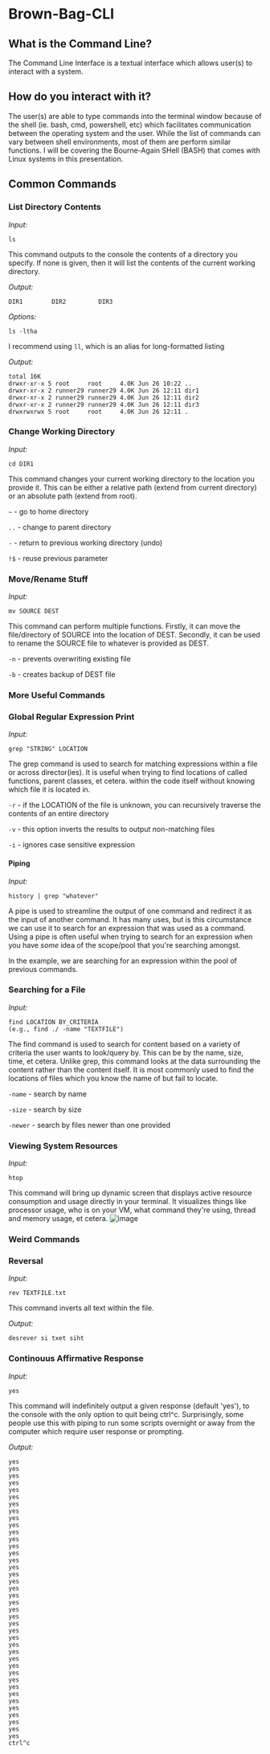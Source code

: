 # Brown-Bag-CLI

## What is the Command Line?
The Command Line Interface is a textual interface which allows user(s) to interact with a system.

## How do you interact with it?
The user(s) are able to type commands into the terminal window because of the shell (ie. bash, cmd, powershell, etc) which facilitates communication between the operating system and the user.  While the list of commands can vary between shell environments, most of them are perform similar functions.  I will be covering the Bourne-Again SHell (BASH) that comes with Linux systems in this presentation.

## Common Commands

### List Directory Contents
*Input:*
```
ls
```
This command outputs to the console the contents of a directory you specify.  If none is given, then it will list the contents of the current working directory. 

*Output:*
```
DIR1        DIR2         DIR3
```
*Options:*
```
ls -ltha 
```
I recommend using ```ll```, which is an alias for long-formatted listing

*Output:*
```
total 16K
drwxr-xr-x 5 root     root     4.0K Jun 26 10:22 ..
drwxr-xr-x 2 runner29 runner29 4.0K Jun 26 12:11 dir1
drwxr-xr-x 2 runner29 runner29 4.0K Jun 26 12:11 dir2
drwxr-xr-x 2 runner29 runner29 4.0K Jun 26 12:11 dir3
drwxrwxrwx 5 root     root     4.0K Jun 26 12:11 .
```

### Change Working Directory
*Input:*
```
cd DIR1
```
This command changes your current working directory to the location you provide it.  This can be either a relative path (extend from current directory) or an absolute path (extend from root).

```~``` - go to home directory

```..``` - change to parent directory

```-``` - return to previous working directory (undo)

```!$``` - reuse previous parameter

### Move/Rename Stuff
*Input:*
```
mv SOURCE DEST
```
This command can perform multiple functions.  Firstly, it can move the file/directory of SOURCE into the location of DEST.  Secondly, it can be used to rename the SOURCE file to whatever is provided as DEST.

```-n``` - prevents overwriting existing file

```-b``` - creates backup of DEST file

### More Useful Commands
### Global Regular Expression Print
*Input:*
```
grep "STRING" LOCATION
```

The grep command is used to search for matching expressions within a file or across director(ies).  It is useful when trying to find locations of called functions, parent classes, et cetera. within the code itself without knowing which file it is located in.

```-r``` - if the LOCATION of the file is unknown, you can recursively traverse the contents of an entire directory 

```-v``` - this option inverts the results to output non-matching files 

```-i``` - ignores case sensitive expression

#### Piping
*Input:*
```
history | grep "whatever"
```

A pipe is used to streamline the output of one command and redirect it as the input of another command.  It has many uses, but is this circumstance we can use it to search for an expression that was used as a command. 
 Using a pipe is often useful when trying to search for an expression when you have *some* idea of the scope/pool that you're searching amongst.  

In the example, we are searching for an expression within the pool of previous commands.

### Searching for a File
*Input:*
```
find LOCATION BY_CRITERIA
(e.g., find ./ -name "TEXTFILE")
```

The find command is used to search for content based on a variety of criteria the user wants to look/query by.  This can be by the name, size, time, et cetera.  Unlike grep, this command looks at the data surrounding the content rather than the content itself.  It is most commonly used to find the locations of files which you know the name of but fail to locate.  

```-name``` - search by name

```-size``` - search by size

```-newer``` - search by files newer than one provided

### Viewing System Resources
*Input:*
```
htop
```

This command will bring up dynamic screen that displays active resource consumption and usage directly in your terminal.  It visualizes things like processor usage, who is on your VM, what command they're using, thread and memory usage, et cetera.
![image](https://github.com/RocketSandwich/Brown-Bag-CLI/assets/93087022/d9c3ae27-32ea-4b4b-938b-92d50f36647f)


### Weird Commands
### Reversal
*Input:*
```
rev TEXTFILE.txt
```

This command inverts all text within the file.

*Output:*
```
desrever si txet siht
```

### Continouus Affirmative Response
*Input:*
```
yes
```

This command will indefinitely output a given response (default 'yes'), to the console with the only option to quit being ctrl^c.  Surprisingly, some people use this with piping to run some scripts overnight or away from the computer which require user response or prompting.  

*Output:*
```
yes
yes
yes
yes
yes
yes
yes
yes
yes
yes
yes
yes
yes
yes
yes
yes
yes
yes
yes
yes
yes
yes
yes
yes
yes
yes
yes
yes
yes
yes
yes
yes
yes
yes
yes
yes
yes
yes
yes
yes
ctrl^c
```
